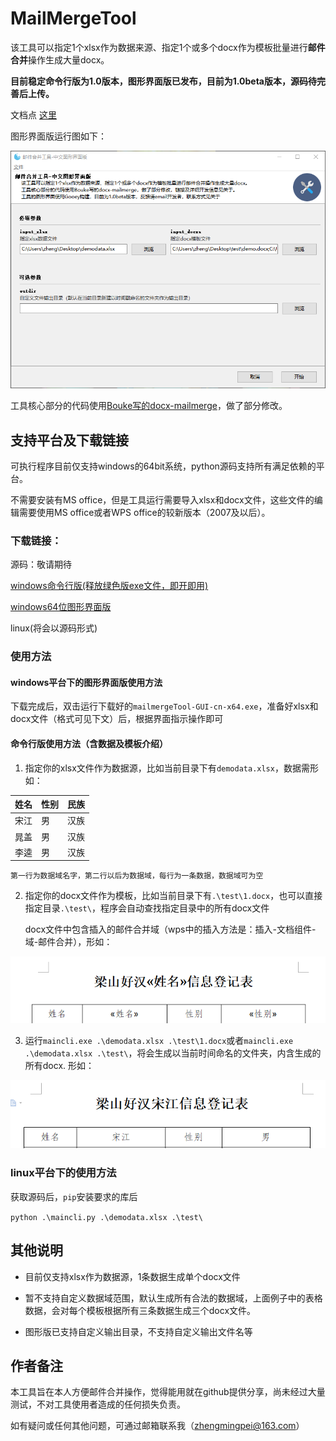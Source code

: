 # MailMergeTool
该工具可以指定1个xlsx作为数据来源、指定1个或多个docx作为模板批量进行**邮件合并**操作生成大量docx。

**目前稳定命令行版为1.0版本，图形界面版已发布，目前为1.0beta版本，源码待完善后上传。**

文档点 [这里](https://zhengmingpei.github.io/MailMergeTool/)

图形界面版运行图如下：

![图形界面版截图](https://github.com/ZhengMingpei/MailMergeTool/blob/master/docx/GUI-1.0.png)

工具核心部分的代码使用[Bouke写的docx-mailmerge](https://github.com/Bouke/docx-mailmerge)，做了部分修改。

## 支持平台及下载链接

可执行程序目前仅支持windows的64bit系统，python源码支持所有满足依赖的平台。

不需要安装有MS office，但是工具运行需要导入xlsx和docx文件，这些文件的编辑需要使用MS office或者WPS office的较新版本（2007及以后）。

### 下载链接：

源码：敬请期待

[windows命令行版(释放绿色版exe文件，即开即用)](https://github.com/ZhengMingpei/MailMergeTool/releases/download/v1.0/maincli.exe)

[windows64位图形界面版](https://github.com/ZhengMingpei/MailMergeTool/releases/download/v1.0/mailmergeTool-GUI-cn-x64.exe)

linux(将会以源码形式)

### 使用方法

#### windows平台下的图形界面版使用方法

下载完成后，双击运行下载好的`mailmergeTool-GUI-cn-x64.exe`，准备好xlsx和docx文件（格式可见下文）后，根据界面指示操作即可

#### 命令行版使用方法（含数据及模板介绍）

1. 指定你的xlsx文件作为数据源，比如当前目录下有`demodata.xlsx`，数据需形如：

|  姓名   | 性别  | 民族  |
|  ----  | ----  | ----  |
|宋江	|男|	汉族
|晁盖	|男|	汉族
|李逵	|男|	汉族

    第一行为数据域名字，第二行以后为数据域，每行为一条数据，数据域可为空

2. 指定你的docx文件作为模板，比如当前目录下有`.\test\1.docx`，也可以直接指定目录`.\test\`，程序会自动查找指定目录中的所有docx文件

    docx文件中包含插入的邮件合并域（wps中的插入方法是：插入-文档组件-域-邮件合并），形如：

![commit1](docx/commit1.png)

3. 运行`maincli.exe .\demodata.xlsx .\test\1.docx`或者`maincli.exe .\demodata.xlsx .\test\`，将会生成以当前时间命名的文件夹，内含生成的所有docx. 形如：

![commit2](docx/commit2.png)

### linux平台下的使用方法

获取源码后，`pip`安装要求的库后

`python .\maincli.py .\demodata.xlsx .\test\`

## 其他说明

* 目前仅支持xlsx作为数据源，1条数据生成单个docx文件

* 暂不支持自定义数据域范围，默认生成所有合法的数据域，上面例子中的表格数据，会对每个模板根据所有三条数据生成三个docx文件。

* 图形版已支持自定义输出目录，不支持自定义输出文件名等

## 作者备注

本工具旨在本人方便邮件合并操作，觉得能用就在github提供分享，尚未经过大量测试，不对工具使用者造成的任何损失负责。

如有疑问或任何其他问题，可通过邮箱联系我（zhengmingpei@163.com）

